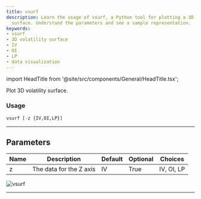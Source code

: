 ```yaml
---
title: vsurf
description: Learn the usage of vsurf, a Python tool for plotting a 3D volatility
  surface. Understand the parameters and see a sample representation.
keywords:
- vsurf
- 3D volatility surface
- IV
- OI
- LP
- data visualization
---
```


import HeadTitle from '@site/src/components/General/HeadTitle.tsx';

<HeadTitle title="stocks/options/vsurf - Reference | OpenBB Terminal Docs" />

Plot 3D volatility surface.

### Usage

```python
vsurf [-z {IV,OI,LP}]
```

---

## Parameters

| Name | Description | Default | Optional | Choices |
| ---- | ----------- | ------- | -------- | ------- |
| z | The data for the Z axis | IV | True | IV, OI, LP |

![vsurf](https://user-images.githubusercontent.com/46355364/154290744-1e427337-1a9a-4b84-a85a-9f07571882ba.png)

---
